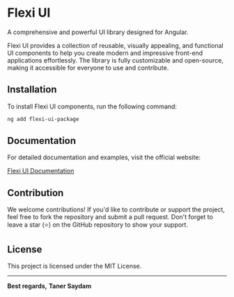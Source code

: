# Flexi UI

A comprehensive and powerful UI library designed for Angular.

Flexi UI provides a collection of reusable, visually appealing, and functional UI components to help you create modern and impressive front-end applications effortlessly. The library is fully customizable and open-source, making it accessible for everyone to use and contribute.

## Installation

To install Flexi UI components, run the following command:
```powershell
ng add flexi-ui-package
```

## Documentation

For detailed documentation and examples, visit the official website:

[Flexi UI Documentation](https://flexi-ui.ecnorow.com/)

## Contribution

We welcome contributions! If you'd like to contribute or support the project, feel free to fork the repository and submit a pull request. Don't forget to leave a star (⭐) on the GitHub repository to show your support.

## License

This project is licensed under the MIT License.

---

**Best regards,**
**Taner Saydam**